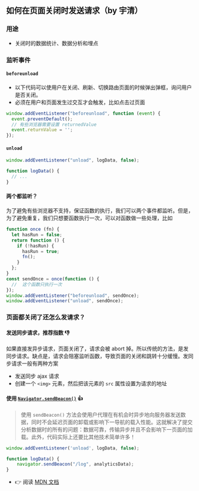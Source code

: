 ## 如何在页面关闭时发送请求（by 宇清）
### 用途

- 关闭时的数据统计、数据分析和埋点

### 监听事件
#### `beforeunload`
- 以下代码可以使用户在关闭、刷新、切换路由页面的时候弹出弹框，询问用户是否关闭。
- 必须在用户和页面发生过交互才会触发，比如点击过页面
```js
window.addEventListener("beforeunload", function (event) {
  event.preventDefault();
  // 有些浏览器需要设置 returnedValue
  event.returnValue = '';
});
```
#### `unload`
```js
window.addEventListener("unload", logData, false);

function logData() {
  // ...
}
```

#### 两个都监听？

为了避免有些浏览器不支持，保证函数的执行，我们可以两个事件都监听。但是，为了避免重复，我们只想要函数执行一次，可以对函数做一些处理，比如

```js
function once (fn) {
  let hasRun = false;
  return function () {
    if (!hasRun) {
      hasRun = true;
      fn();
    }
  };
}
const sendOnce = once(function () {
  //  这个函数只执行一次
});
window.addEventListener("beforeunload", sendOnce);
window.addEventListener("unload", sendOnce);
```

### 页面都关闭了还怎么发请求？

#### 发送同步请求，推荐指数 👎 

如果直接发异步请求，页面关闭了，请求会被 abort 掉。所以传统的方法，是发同步请求。缺点是，请求会阻塞监听函数，导致页面的关闭和跳转十分缓慢。发同步请求一般有两种方案

- 发送同步 ajax 请求
- 创建一个 `<img>` 元素，然后把该元素的 `src` 属性设置为请求的地址

#### 使用 [`Navigator.sendBeacon()`](https://developer.mozilla.org/zh-CN/docs/Web/API/Navigator/sendBeacon) 👍

> 使用 `sendBeacon()` 方法会使用户代理在有机会时异步地向服务器发送数据，同时不会延迟页面的卸载或影响下一导航的载入性能。这就解决了提交分析数据时的所有的问题：数据可靠，传输异步并且不会影响下一页面的加载。此外，代码实际上还要比其他技术简单许多！

```js
window.addEventListener('unload', logData, false);

function logData() {
    navigator.sendBeacon("/log", analyticsData);
}
```

- 👉 阅读 [MDN 文档](https://developer.mozilla.org/zh-CN/docs/Web/API/Navigator/sendBeacon)